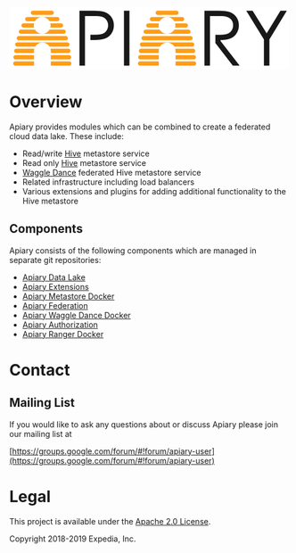 ![Apiary.](media/apiary.png "Apiary Data lake.")

# Overview

Apiary provides modules which can be combined to create a federated cloud data lake. These include:
* Read/write [Hive](https://hive.apache.org) metastore service
* Read only [Hive](https://hive.apache.org) metastore service
* [Waggle Dance](https://github.com/HotelsDotCom/waggle-dance) federated Hive metastore service
* Related infrastructure including load balancers
* Various extensions and plugins for adding additional functionality to the Hive metastore

## Components
Apiary consists of the following components which are managed in separate git repositories:

* [Apiary Data Lake](https://github.com/ExpediaInc/apiary-data-lake)
* [Apiary Extensions](https://github.com/ExpediaInc/apiary-extensions)
* [Apiary Metastore Docker](https://github.com/ExpediaInc/apiary-metastore-docker)
* [Apiary Federation](https://github.com/ExpediaInc/apiary-federation)
* [Apiary Waggle Dance Docker](https://github.com/ExpediaInc/apiary-waggledance-docker)
* [Apiary Authorization](https://github.com/ExpediaInc/apiary-authorization)
* [Apiary Ranger Docker](https://github.com/ExpediaInc/apiary-ranger-docker)

# Contact

## Mailing List
If you would like to ask any questions about or discuss Apiary please join our mailing list at

  [https://groups.google.com/forum/#!forum/apiary-user](https://groups.google.com/forum/#!forum/apiary-user)

# Legal
This project is available under the [Apache 2.0 License](http://www.apache.org/licenses/LICENSE-2.0.html).

Copyright 2018-2019 Expedia, Inc.
